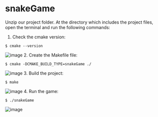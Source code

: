 # snakeGame
Unzip our project folder. At the directory which includes the project files, open the terminal and run the following commands:
1. Check the cmake version:
```
$ cmake --version
```
![image](https://user-images.githubusercontent.com/78382696/144660118-e12c5363-583c-4f4c-bcaa-d357f5d69389.png)
2. Create the Makefile file:
```
$ cmake -DCMAKE_BUILD_TYPE=snakeGame ./
```
![image](https://user-images.githubusercontent.com/78382696/144660410-05743d0f-a077-4c5b-954c-9a099aced621.png)
3. Build the project:
```
$ make
```
![image](https://user-images.githubusercontent.com/78382696/144660483-85a21723-a944-463b-b0c2-61852b763672.png)
4. Run the game:
```
$ ./snakeGame
```
![image](https://user-images.githubusercontent.com/78382696/144660727-04fbd79e-2235-425f-80f4-7f7c56c2210b.png)

